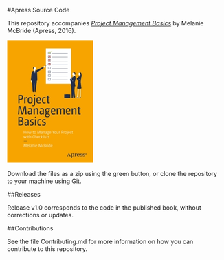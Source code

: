 #Apress Source Code

This repository accompanies [*Project Management Basics*](http://www.apress.com/9781484220856) by Melanie McBride (Apress, 2016).

![Cover image](9781484220856.jpg)

Download the files as a zip using the green button, or clone the repository to your machine using Git.

##Releases

Release v1.0 corresponds to the code in the published book, without corrections or updates.

##Contributions

See the file Contributing.md for more information on how you can contribute to this repository.
